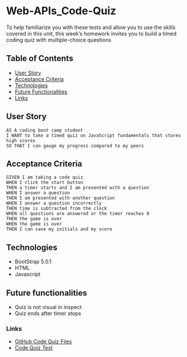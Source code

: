 # Web-APIs_Code-Quiz
To help familiarize you with these tests and allow you to use the skills covered in this unit, this week’s homework invites you to build a timed coding quiz with multiple-choice questions

## Table of Contents
* [User Story](#user-story)
* [Acceptance Criteria](#acceptance-criteria)
* [Technologies](#technologies)
* [Future Functionalities](#future-functionalities)
* [Links](#links)


## User Story
```
AS A coding boot camp student
I WANT to take a timed quiz on JavaScript fundamentals that stores high scores
SO THAT I can gauge my progress compared to my peers
```
## Acceptance Criteria
```
GIVEN I am taking a code quiz
WHEN I click the start button
THEN a timer starts and I am presented with a question
WHEN I answer a question
THEN I am presented with another question
WHEN I answer a question incorrectly
THEN time is subtracted from the clock
WHEN all questions are answered or the timer reaches 0
THEN the game is over
WHEN the game is over
THEN I can save my initials and my score
```
## Technologies
- BootStrap 5.0.1
- HTML
- Javascript

## Future functionalities
- Quiz is not visual in inspect
- Quiz ends after timer stops

### Links
- [GitHub Code Quiz Files](https://github.com/shatikka-mcknight/Web-APIs_Code-Quiz)
- [Code Quiz Test](https://shatikka-mcknight.github.io/Web-APIs_Code-Quiz/)
